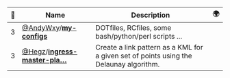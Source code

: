 |:star2: | Name | Description | 🌍|
|---|---|---|---|
|3|[@AndyWxy](https://github.com/AndyWxy)/[**my-configs**](https://github.com/AndyWxy/my-configs)|DOTfiles, RCfiles, some bash/python/perl scripts ...||
|3|[@Hegz](https://github.com/Hegz)/[**ingress-master-pla…**](https://github.com/Hegz/ingress-master-planner)|Create a link pattern as a KML for a given set of points using the Delaunay algorithm.||

